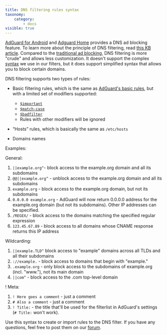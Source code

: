 ```yaml
---
title: DNS filtering rules syntax
taxonomy:
    category:
        - docs
visible: true
---
```



[AdGuard for Android](https://kb.adguard.com/android) and [Adguard Home](https://kb.adguard.com/home) provides a DNS ad blocking feature. To learn more about the principle of DNS filtering, read [this KB article](https://kb.adguard.com/general/dns-filtering-android). Compared to the [traditional ad blocking](https://kb.adguard.com/general/how-ad-blocking-works), DNS filtering is more "crude" and allows less customization. It doesn't support the complex [syntax](https://kb.adguard.com/general/how-to-create-your-own-ad-filters) we use in our filters, but it does support simplified syntax that allows you to block certain domains.

DNS filtering supports two types of rules:

* Basic filtering rules, which is the same as [AdGuard's basic rules](https://kb.adguard.com/en/general/how-to-create-your-own-ad-filters#basic-rules), but with a limited set of modifiers supported:

    * [`$important`](https://kb.adguard.com/en/general/how-to-create-your-own-ad-filters#important-modifier)
    * [`$match-case`](https://kb.adguard.com/en/general/how-to-create-your-own-ad-filters#match-case-modifier)
    * [`$badfilter`](https://kb.adguard.com/en/general/how-to-create-your-own-ad-filters#badfilter-modifier)
    * Rules with other modifiers will be ignored

* “Hosts” rules, which is basically the same as `/etc/hosts` <br>
* Domains names

Examples:

General:
1. `||example.org^`- block access to the example.org domain and all its subdomains
2. `@@||example.org^` - unblock access to the example.org domain and all its subdomains
3. `example.org` - block access to the example.org domain, but not its subdomains
4. `0.0.0.0 example.org` - AdGuard will now return 0.0.0.0 address for the example.org domain (but not its subdomains). Other IP addresses can be specified.
5. `/REGEX/` - block access to the domains matching the specified regular expression
6. `123.45.67.89` - block access to all domains whose CNAME response returns this IP address

Wildcarding:
1. `||example.TLD^` block access to "example" domains across all TLDs and all their subdomains
2. `://example.` - block access to domains that begin with "example."
3. `.example.org` - only block access to the subdomains of example.org (incl. "www."), not its main domain
4. `||com^` - block access to the .com top-level domain

! Meta:
1. `! Here goes a comment` - just a comment
2. `# Also a comment` - just a comment
3. `! Title:` - the title that'll be used for the filterlist in AdGuard's settings (`# Title:` won't work).

Use this syntax to create or import rules to the DNS filter. If you have any questions, feel free to post them on our [forum](https://forum.adguard.com/index.php?forums/69/).
